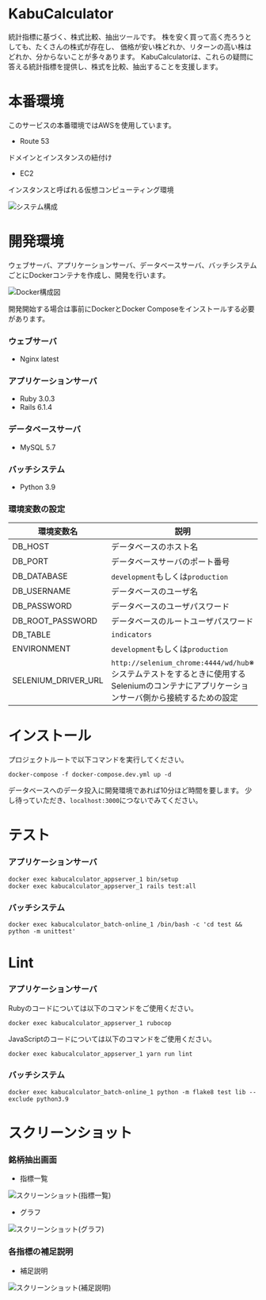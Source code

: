 # KabuCalculator
統計指標に基づく、株式比較、抽出ツールです。
株を安く買って高く売ろうとしても、たくさんの株式が存在し、
価格が安い株どれか、リターンの高い株はどれか、分からないことが多々あります。
KabuCalculatorは、これらの疑問に答える統計指標を提供し、株式を比較、抽出することを支援します。



# 本番環境
このサービスの本番環境ではAWSを使用しています。

- Route 53

ドメインとインスタンスの紐付け
- EC2

インスタンスと呼ばれる仮想コンピューティング環境

![システム構成](/docs/system_structure.png)

# 開発環境

ウェブサーバ、アプリケーションサーバ、データベースサーバ、バッチシステムごとにDockerコンテナを作成し、開発を行います。

![Docker構成図](/docs/docker_structure.png)

開発開始する場合は事前にDockerとDocker Composeをインストールする必要があります。

### ウェブサーバ

  - Nginx latest

### アプリケーションサーバ

  - Ruby 3.0.3
  - Rails 6.1.4 

### データベースサーバ

  - MySQL 5.7
### バッチシステム

  - Python 3.9

### 環境変数の設定

  |環境変数名|説明|
  |----------|----|
  |DB_HOST|データベースのホスト名|
  |DB_PORT|データベースサーバのポート番号|
  |DB_DATABASE|`development`もしくは`production`|
  |DB_USERNAME|データベースのユーザ名|
  |DB_PASSWORD|データベースのユーザパスワード|
  |DB_ROOT_PASSWORD|データベースのルートユーザパスワード|
  |DB_TABLE|`indicators`|
  |ENVIRONMENT|`development`もしくは`production`|
  |SELENIUM_DRIVER_URL|`http://selenium_chrome:4444/wd/hub`※システムテストをするときに使用するSeleniumのコンテナにアプリケーションサーバ側から接続するための設定|

# インストール
プロジェクトルートで以下コマンドを実行してください。
```
docker-compose -f docker-compose.dev.yml up -d
```

データベースへのデータ投入に開発環境であれば10分ほど時間を要します。
少し待っていただき、`localhost:3000`につないでみてください。

# テスト

### アプリケーションサーバ

```
docker exec kabucalculator_appserver_1 bin/setup
docker exec kabucalculator_appserver_1 rails test:all
```

### バッチシステム

```
docker exec kabucalculator_batch-online_1 /bin/bash -c 'cd test && python -m unittest'
```

# Lint

### アプリケーションサーバ

Rubyのコードについては以下のコマンドをご使用ください。

```
docker exec kabucalculator_appserver_1 rubocop
```

JavaScriptのコードについては以下のコマンドをご使用ください。

```
docker exec kabucalculator_appserver_1 yarn run lint
```

### バッチシステム

```
docker exec kabucalculator_batch-online_1 python -m flake8 test lib --exclude python3.9
```

# スクリーンショット

### 銘柄抽出画面

- 指標一覧

![スクリーンショット(指標一覧)](/docs/screenshot_indicators_index.png)

- グラフ

![スクリーンショット(グラフ)](/docs/screenshot_indicators_graph.png)

### 各指標の補足説明
- 補足説明

![スクリーンショット(補足説明)](/docs/screenshot_additionals.png)

